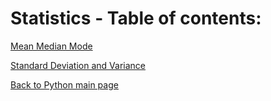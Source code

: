 # Statistics - Table of contents:

[Mean Median Mode](./mean_median_mode/mean_median_mode.py)

[Standard Deviation and Variance](./std_variance/std_variance.py)



[Back to Python main page](./../README.md)

